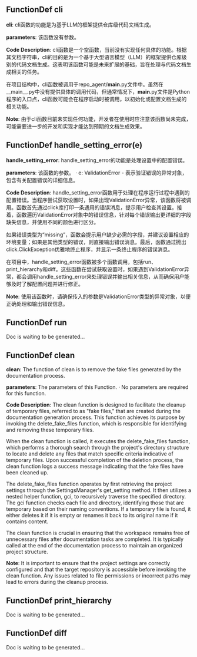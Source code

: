 ## FunctionDef cli
**cli**: cli函数的功能是为基于LLM的框架提供仓库级代码文档生成。

**parameters**: 该函数没有参数。

**Code Description**: cli函数是一个空函数，当前没有实现任何具体的功能。根据其文档字符串，cli的目的是为一个基于大型语言模型（LLM）的框架提供仓库级别的代码文档生成。这表明该函数可能是未来扩展的基础，旨在处理与代码文档生成相关的任务。

在项目结构中，cli函数被调用于repo_agent/__main__.py文件中。虽然在__main__.py中没有提供具体的调用代码，但通常情况下，__main__.py文件是Python程序的入口点，cli函数可能会在程序启动时被调用，以初始化或配置文档生成的相关功能。

**Note**: 由于cli函数目前未实现任何功能，开发者在使用时应注意该函数尚未完成，可能需要进一步的开发和实现才能达到预期的文档生成效果。
## FunctionDef handle_setting_error(e)
**handle_setting_error**: handle_setting_error的功能是处理设置中的配置错误。

**parameters**: 该函数的参数。
· e: ValidationError - 表示验证错误的异常对象，包含有关配置错误的详细信息。

**Code Description**: handle_setting_error函数用于处理在程序运行过程中遇到的配置错误。当程序尝试获取设置时，如果出现ValidationError异常，该函数将被调用。函数首先通过click库打印一条通用的错误消息，提示用户检查其设置。接着，函数遍历ValidationError对象中的错误信息，针对每个错误输出更详细的字段缺失信息，并使用不同的颜色进行区分。

如果错误类型为“missing”，函数会提示用户缺少必需的字段，并建议设置相应的环境变量；如果是其他类型的错误，则直接输出错误消息。最后，函数通过抛出click.ClickException优雅地终止程序，并显示一条终止程序的错误消息。

在项目中，handle_setting_error函数被多个函数调用，包括run、print_hierarchy和diff。这些函数在尝试获取设置时，如果遇到ValidationError异常，都会调用handle_setting_error来处理错误并输出相关信息，从而确保用户能够及时了解配置问题并进行修正。

**Note**: 使用该函数时，请确保传入的参数是ValidationError类型的异常对象，以便正确处理和输出错误信息。
## FunctionDef run
Doc is waiting to be generated...
## FunctionDef clean
**clean**: The function of clean is to remove the fake files generated by the documentation process.

**parameters**: The parameters of this Function.
· No parameters are required for this function.

**Code Description**: The clean function is designed to facilitate the cleanup of temporary files, referred to as "fake files," that are created during the documentation generation process. This function achieves its purpose by invoking the delete_fake_files function, which is responsible for identifying and removing these temporary files.

When the clean function is called, it executes the delete_fake_files function, which performs a thorough search through the project's directory structure to locate and delete any files that match specific criteria indicative of temporary files. Upon successful completion of the deletion process, the clean function logs a success message indicating that the fake files have been cleaned up.

The delete_fake_files function operates by first retrieving the project settings through the SettingsManager's get_setting method. It then utilizes a nested helper function, gci, to recursively traverse the specified directory. The gci function checks each file and directory, identifying those that are temporary based on their naming conventions. If a temporary file is found, it either deletes it if it is empty or renames it back to its original name if it contains content.

The clean function is crucial in ensuring that the workspace remains free of unnecessary files after documentation tasks are completed. It is typically called at the end of the documentation process to maintain an organized project structure.

**Note**: It is important to ensure that the project settings are correctly configured and that the target repository is accessible before invoking the clean function. Any issues related to file permissions or incorrect paths may lead to errors during the cleanup process.
## FunctionDef print_hierarchy
Doc is waiting to be generated...
## FunctionDef diff
Doc is waiting to be generated...
